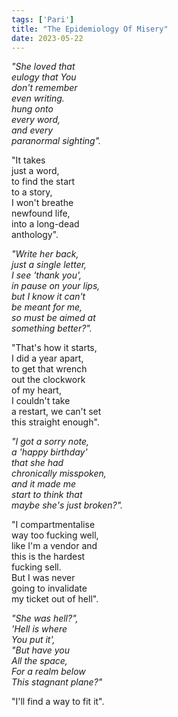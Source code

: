 ```yaml
---
tags: ['Pari']
title: "The Epidemiology Of Misery"
date: 2023-05-22
---
```


*"She loved that*  
*eulogy that You*  
*don't remember*  
*even writing.*  
*hung onto*  
*every word,*  
*and every*  
*paranormal sighting".*

"It takes  
just a word,  
to find the start  
to a story,  
I won't breathe  
newfound life,  
into a long-dead  
anthology".

*"Write her back,*  
*just a single letter,*  
*I see 'thank you',*  
*in pause on your lips,*  
*but I know it can't*  
*be meant for me,*  
*so must be aimed at*  
*something better?".*

"That's how it starts,  
I did a year apart,  
to get that wrench  
out the clockwork  
of my heart,  
I couldn't take  
a restart, we can't set  
this straight enough".

*"I got a sorry note,*  
*a 'happy birthday'*  
*that she had*  
*chronically misspoken,*  
*and it made me*  
*start to think that*  
*maybe she's just broken?".*

"I compartmentalise  
way too fucking well,  
like I'm a vendor and  
this is the hardest  
fucking sell.  
But I was never  
going to invalidate  
my ticket out of hell".

*"She was hell?",*  
*'Hell is where*  
*You put it',*  
*"But have you*  
*All the space,*  
*For a realm below*  
*This stagnant plane?"*

"I'll find a way to fit it".
